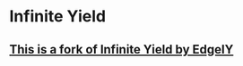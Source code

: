 # Infinite Yield 
## [This is a fork of Infinite Yield by EdgeIY](https://github.com/EdgeIY/infiniteyield)
